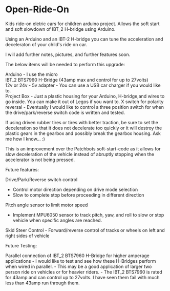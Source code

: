 # Open-Ride-On

Kids ride-on eletric cars for children arduino project. Allows the soft start and soft slowdown of IBT_2 H-bridge using Arduino.

Using an Arduino and an IBT-2 H-bridge you can tune the acceleration and deceleraton of your child's ride on car.

I will add further notes, pictures, and further features soon.

The below items will be needed to perform this upgrade:

Arduino - I use the micro <br>
IBT_2 BTS7960 H-Bridge (43amp max and control for up to 27volts)<br>
12v or 24v - 5v adapter - You can use a USB car charger if you would like to. <br>
Project Box - Just a plastic housing for your Arduino, H-bridge,and wires to go inside. You can make it out of Legos if you want to. 
X switch for polarity reversal - Eventually I would like to control a three position switch for when the drive/park/reverse switch code is written and tested.   

If using driven rubber tires or tires with better traction, be sure to set the deceleration so that it does not decelerate too quickly or it will destroy the plastic gears in the gearbox and possibly break the gearbox housing. Ask me how I know... :)

This is an improvement over the Patchbots soft-start-code as it allows for slow deceleration of the vehicle instead of abruptly stopping when the accelerator is not being pressed. 

Future features: 

Drive/Park/Reverse switch control

- Control motor direction depending on drive mode selection
- Slow to complete stop before proceeding in different 
direction
	
Pitch angle sensor to limit motor speed
- Implement MPU6050 sensor to track pitch, yaw, and roll to
slow or stop vehicle when specific angles are reached. 

Skid Steer Control - Forward/reverse control of tracks or wheels on left and right sides of vehicle

Future Testing: 

Parallel connection of IBT_2 BTS7960 H-Bridge for higher amperage applications
	- I would like to test and see how these H-Bridges perform when wired in parallel. 
 	- This may be a good application of larger two person ride on vehicles or for heavier riders.
	- The IBT_2 BTS7960 is rated for 43amp and can control up to 27volts. I have seen them fail with much less than 43amp run through them.
 

